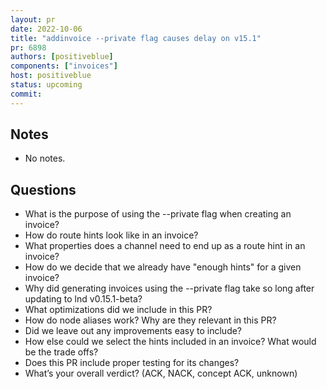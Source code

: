 ```yaml
---
layout: pr
date: 2022-10-06    
title: "addinvoice --private flag causes delay on v15.1"
pr: 6898
authors: [positiveblue]
components: ["invoices"]
host: positiveblue
status: upcoming
commit:
---
```


## Notes

* No notes.

## Questions

- What is the purpose of using the --private flag when creating an invoice?
- How do route hints look like in an invoice?
- What properties does a channel need to end up as a route hint in an invoice?
- How do we decide that we already have "enough hints" for a given invoice?
- Why did generating invoices using the --private flag take so long after updating to lnd v0.15.1-beta?
- What optimizations did we include in this PR?
- How do node aliases work? Why are they relevant in this PR?
- Did we leave out any improvements easy to include?
- How else could we select the hints included in an invoice? What would be the trade offs?
- Does this PR include proper testing for its changes?
- What’s your overall verdict? (ACK, NACK, concept ACK, unknown)